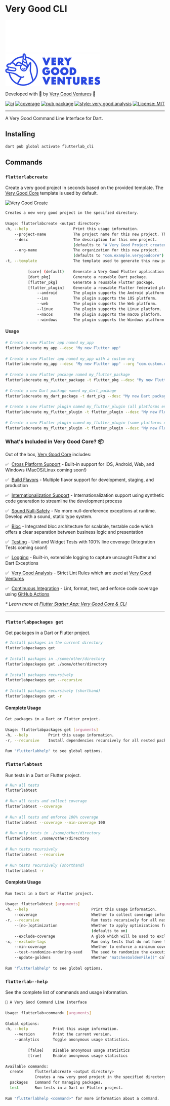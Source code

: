 # Very Good CLI

[![Very Good Ventures][logo_white]][very_good_ventures_link_dark]
[![Very Good Ventures][logo_black]][very_good_ventures_link_light]

Developed with 💙 by [Very Good Ventures][very_good_ventures_link] 🦄

[![ci][ci_badge]][ci_link]
[![coverage][coverage_badge]][ci_link]
[![pub package][pub_badge]][pub_link]
[![style: very good analysis][very_good_analysis_badge]][very_good_analysis_link]
[![License: MIT][license_badge]][license_link]

---

A Very Good Command Line Interface for Dart.

## Installing

```sh
dart pub global activate flutterlab_cli
```

## Commands

### `flutterlabcreate`

Create a very good project in seconds based on the provided template. The [Very Good Core][very_good_core_link] template is used by default.

![Very Good Create][very_good_create]

```sh
Creates a new very good project in the specified directory.

Usage: flutterlabcreate <output directory>
-h, --help                    Print this usage information.
    --project-name            The project name for this new project. This must be a valid dart package name.
    --desc                    The description for this new project.
                              (defaults to "A Very Good Project created by Very Good CLI.")
    --org-name                The organization for this new project.
                              (defaults to "com.example.verygoodcore")
-t, --template                The template used to generate this new project.

          [core] (default)    Generate a Very Good Flutter application.
          [dart_pkg]          Generate a reusable Dart package.
          [flutter_pkg]       Generate a reusable Flutter package.
          [flutter_plugin]    Generate a reusable Flutter federated plugin.
              --android       The plugin supports the Android platform.
              --ios           The plugin supports the iOS platform.
              --web           The plugin supports the Web platform.
              --linux         The plugin supports the Linux platform.
              --macos         The plugin supports the macOS platform.
              --windows       The plugin supports the Windows platform.
```

#### Usage

```sh
# Create a new Flutter app named my_app
flutterlabcreate my_app --desc "My new Flutter app"

# Create a new Flutter app named my_app with a custom org
flutterlabcreate my_app --desc "My new Flutter app" --org "com.custom.org"

# Create a new Flutter package named my_flutter_package
flutterlabcreate my_flutter_package -t flutter_pkg --desc "My new Flutter package"

# Create a new Dart package named my_dart_package
flutterlabcreate my_dart_package -t dart_pkg --desc "My new Dart package"

# Create a new Flutter plugin named my_flutter_plugin (all platforms enabled)
flutterlabcreate my_flutter_plugin -t flutter_plugin --desc "My new Flutter plugin"

# Create a new Flutter plugin named my_flutter_plugin (some platforms disabled)
flutterlabcreate my_flutter_plugin -t flutter_plugin --desc "My new Flutter plugin" --windows false --macos false --linux false
```

### What's Included in Very Good Core? 📦

Out of the box, [Very Good Core][very_good_core_link] includes:

✅&nbsp; [Cross Platform Support][flutter_cross_platform_link] - Built-in support for iOS, Android, Web, and Windows (MacOS/Linux coming soon!)

✅&nbsp; [Build Flavors][flutter_flavors_link] - Multiple flavor support for development, staging, and production

✅&nbsp; [Internationalization Support][internationalization_link] - Internationalization support using synthetic code generation to streamline the development process

✅&nbsp; [Sound Null-Safety][null_safety_link] - No more null-dereference exceptions at runtime. Develop with a sound, static type system.

✅&nbsp; [Bloc][bloc_link] - Integrated bloc architecture for scalable, testable code which offers a clear separation between business logic and presentation

✅&nbsp; [Testing][testing_link] - Unit and Widget Tests with 100% line coverage (Integration Tests coming soon!)

✅&nbsp; [Logging][logging_link] - Built-in, extensible logging to capture uncaught Flutter and Dart Exceptions

✅&nbsp; [Very Good Analysis][very_good_analysis_link] - Strict Lint Rules which are used at [Very Good Ventures][very_good_ventures_link]

✅&nbsp; [Continuous Integration][github_actions_link] - Lint, format, test, and enforce code coverage using [GitHub Actions][github_actions_link]

_\* Learn more at [Flutter Starter App: Very Good Core & CLI][flutterlab_cli_blog_link]_

---

### `flutterlabpackages get`

Get packages in a Dart or Flutter project.

```sh
# Install packages in the current directory
flutterlabpackages get

# Install packages in ./some/other/directory
flutterlabpackages get ./some/other/directory

# Install packages recursively
flutterlabpackages get --recursive

# Install packages recursively (shorthand)
flutterlabpackages get -r
```

#### Complete Usage

```sh
Get packages in a Dart or Flutter project.

Usage: flutterlabpackages get [arguments]
-h, --help         Print this usage information.
-r, --recursive    Install dependencies recursively for all nested packages.

Run "flutterlabhelp" to see global options.
```

### `flutterlabtest`

Run tests in a Dart or Flutter project.

```sh
# Run all tests
flutterlabtest

# Run all tests and collect coverage
flutterlabtest --coverage

# Run all tests and enforce 100% coverage
flutterlabtest --coverage --min-coverage 100

# Run only tests in ./some/other/directory
flutterlabtest ./some/other/directory

# Run tests recursively
flutterlabtest --recursive

# Run tests recursively (shorthand)
flutterlabtest -r
```

#### Complete Usage

```sh
Run tests in a Dart or Flutter project.

Usage: flutterlabtest [arguments]
-h, --help                            Print this usage information.
    --coverage                        Whether to collect coverage information.
-r, --recursive                       Run tests recursively for all nested packages.
    --[no-]optimization               Whether to apply optimizations for test performance.
                                      (defaults to on)
    --exclude-coverage                A glob which will be used to exclude files that match from the coverage.
-x, --exclude-tags                    Run only tests that do not have the specified tags.
    --min-coverage                    Whether to enforce a minimum coverage percentage.
    --test-randomize-ordering-seed    The seed to randomize the execution order of test cases within test files.
    --update-goldens                  Whether "matchesGoldenFile()" calls within your test methods should update the golden files.

Run "flutterlabhelp" to see global options.
```

### `flutterlab--help`

See the complete list of commands and usage information.

```sh
🦄 A Very Good Command Line Interface

Usage: flutterlab<command> [arguments]

Global options:
-h, --help           Print this usage information.
    --version        Print the current version.
    --analytics      Toggle anonymous usage statistics.

          [false]    Disable anonymous usage statistics
          [true]     Enable anonymous usage statistics

Available commands:
  create     flutterlabcreate <output directory>
             Creates a new very good project in the specified directory.
  packages   Command for managing packages.
  test       Run tests in a Dart or Flutter project.

Run "flutterlabhelp <command>" for more information about a command.
```

[bloc_link]: https://bloclibrary.dev
[ci_badge]: https://github.com/FlutterLabTeam/flutterlab_cli/workflows/flutterlab_cli/badge.svg
[ci_link]: https://github.com/FlutterLabTeam/flutterlab_cli/actions
[coverage_badge]: https://raw.githubusercontent.com/FlutterLabTeam/flutterlab_cli/main/coverage_badge.svg
[flutter_cross_platform_link]: https://flutter.dev/docs/development/tools/sdk/release-notes/supported-platforms
[flutter_flavors_link]: https://flutter.dev/docs/deployment/flavors
[github_actions_link]: https://github.com/features/actions
[internationalization_link]: https://flutter.dev/docs/development/accessibility-and-localization/internationalization
[license_badge]: https://img.shields.io/badge/license-MIT-blue.svg
[license_link]: https://opensource.org/licenses/MIT
[logo_black]: https://raw.githubusercontent.com/VGVentures/very_good_brand/main/styles/README/vgv_logo_black.png#gh-light-mode-only
[logo_white]: https://raw.githubusercontent.com/VGVentures/very_good_brand/main/styles/README/vgv_logo_white.png#gh-dark-mode-only
[logging_link]: https://api.flutter.dev/flutter/dart-developer/log.html
[null_safety_link]: https://flutter.dev/docs/null-safety
[pub_badge]: https://img.shields.io/pub/v/flutterlab_cli.svg
[pub_link]: https://pub.dartlang.org/packages/flutterlab_cli
[testing_link]: https://flutter.dev/docs/testing
[very_good_analysis_badge]: https://img.shields.io/badge/style-very_good_analysis-B22C89.svg
[very_good_analysis_link]: https://pub.dev/packages/very_good_analysis
[flutterlab_cli_blog_link]: https://verygood.ventures/blog/flutter-starter-app-very-good-core-cli?utm_source=github&utm_medium=banner&utm_campaign=CLIblog
[very_good_core_link]: doc/very_good_core.md
[very_good_create]: https://raw.githubusercontent.com/FlutterLabTeam/flutterlab_cli/main/doc/assets/very_good_create.gif
[very_good_ventures_link]: https://verygood.ventures/?utm_source=github&utm_medium=banner&utm_campaign=CLI
[very_good_ventures_link_dark]: https://verygood.ventures/?utm_source=github&utm_medium=banner&utm_campaign=CLI#gh-dark-mode-only
[very_good_ventures_link_light]: https://verygood.ventures/?utm_source=github&utm_medium=banner&utm_campaign=CLI#gh-light-mode-only

